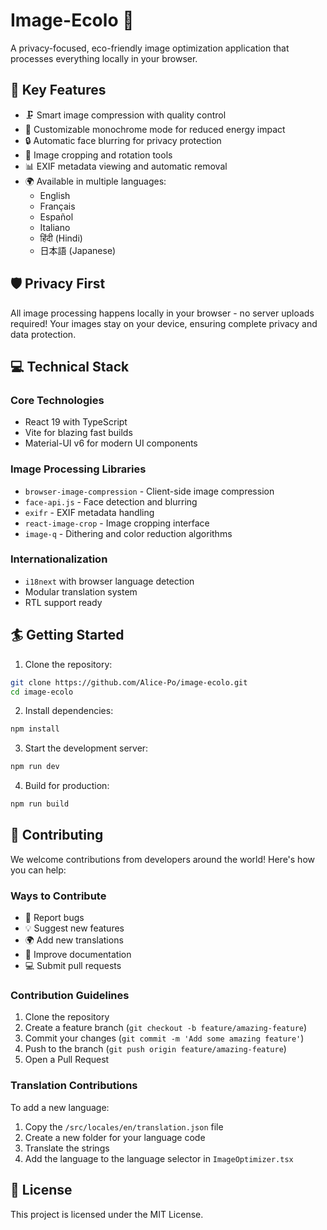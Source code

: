 # Image-Ecolo 🌱

A privacy-focused, eco-friendly image optimization application that processes everything locally in your browser.

## 🌟 Key Features

- 🗜️ Smart image compression with quality control
- 🎨 Customizable monochrome mode for reduced energy impact
- 🔒 Automatic face blurring for privacy protection
- 📏 Image cropping and rotation tools
- 📊 EXIF metadata viewing and automatic removal
- 🌍 Available in multiple languages:
  - English
  - Français
  - Español
  - Italiano
  - हिंदी (Hindi)
  - 日本語 (Japanese)

## 🛡️ Privacy First

All image processing happens locally in your browser - no server uploads required! Your images stay on your device, ensuring complete privacy and data protection.

## 💻 Technical Stack

### Core Technologies

- React 19 with TypeScript
- Vite for blazing fast builds
- Material-UI v6 for modern UI components

### Image Processing Libraries

- `browser-image-compression` - Client-side image compression
- `face-api.js` - Face detection and blurring
- `exifr` - EXIF metadata handling
- `react-image-crop` - Image cropping interface
- `image-q` - Dithering and color reduction algorithms

### Internationalization

- `i18next` with browser language detection
- Modular translation system
- RTL support ready

## 🏄 Getting Started

1. Clone the repository:

```bash
git clone https://github.com/Alice-Po/image-ecolo.git
cd image-ecolo
```

2. Install dependencies:

```bash
npm install
```

3. Start the development server:

```bash
npm run dev
```

4. Build for production:

```bash
npm run build
```

## 🤝 Contributing

We welcome contributions from developers around the world! Here's how you can help:

### Ways to Contribute

- 🐛 Report bugs
- 💡 Suggest new features
- 🌍 Add new translations
- 📝 Improve documentation
- 💻 Submit pull requests

### Contribution Guidelines

1. Clone the repository
2. Create a feature branch (`git checkout -b feature/amazing-feature`)
3. Commit your changes (`git commit -m 'Add some amazing feature'`)
4. Push to the branch (`git push origin feature/amazing-feature`)
5. Open a Pull Request

### Translation Contributions

To add a new language:

1. Copy the `/src/locales/en/translation.json` file
2. Create a new folder for your language code
3. Translate the strings
4. Add the language to the language selector in `ImageOptimizer.tsx`

## 📜 License

This project is licensed under the MIT License.
